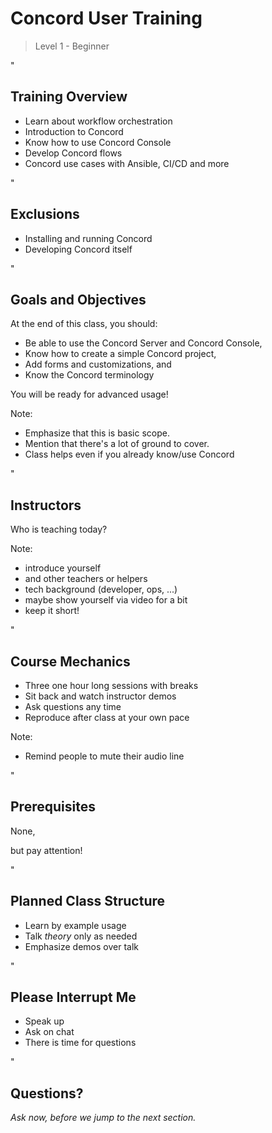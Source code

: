 # Concord User Training

> Level 1 - Beginner

<!--- vertical -->"

## Training Overview

- Learn about workflow orchestration
- Introduction to Concord
- Know how to use Concord Console 
- Develop Concord flows
- Concord use cases with Ansible, CI/CD and more

<!--- vertical -->"

## Exclusions

- Installing and running Concord <!-- .element: class="fragment" -->
- Developing Concord itself <!-- .element: class="fragment" -->

<!--- vertical -->"

## Goals and Objectives

At the end of this class, you should: <!-- .element: class="fragment" -->

- Be able to use the Concord Server and Concord Console, <!-- .element: class="fragment" -->
- Know how to create a simple Concord project, <!-- .element: class="fragment" -->
- Add forms and customizations, and  <!-- .element: class="fragment" -->
- Know the Concord terminology <!-- .element: class="fragment" -->

You will be ready for advanced usage! <!-- .element: class="fragment" -->

Note:
- Emphasize that this is basic scope.
- Mention that there's a lot of ground to cover.
- Class helps even if you already know/use Concord

<!--- vertical -->"

## Instructors

Who is teaching today?

Note:
- introduce yourself
- and other teachers or helpers
- tech background (developer, ops, ...)
- maybe show yourself via video for a bit
- keep it short!

<!--- vertical -->"

## Course Mechanics

- Three one hour long sessions with breaks
- Sit back and watch instructor demos
- Ask questions any time
- Reproduce after class at your own pace

Note:
- Remind people to mute their audio line

<!--- vertical -->"

## Prerequisites

None, <!-- .element: class="fragment" -->

but pay attention! <!-- .element: class="fragment" -->

<!--- vertical -->"

## Planned Class Structure

- Learn by example usage
- Talk _theory_ only as needed
- Emphasize demos over talk

<!--- vertical -->"

## Please Interrupt Me

- Speak up
- Ask on chat
- There is time for questions

<!--- vertical -->"

## Questions?

<em class="yellow">Ask now, before we jump to the next section.</em>
